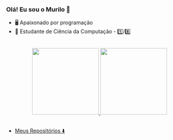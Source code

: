 ### Olá! Eu sou o Murilo 👋

- 🖥️ Apaixonado por programação
- 🧠 Estudante de Ciência da Computação - 1️⃣/8️⃣
 
<br>
<div align="center">
  <a href="https://github.com/murilobarbosaa" >
  <img height="180em" src="https://github-readme-stats.vercel.app/api?username=murilobarbosaa&show_icons=true&theme=dark&include_all_commits=true&count_private=true"/>
  <img height="180em" src="https://github-readme-stats.vercel.app/api/top-langs/?username=murilobarbosaa&layout=compact&langs_count=7&theme=dark&count_private=true"/>
</div>
<br>
 
 - Meus Repositórios ⬇️
